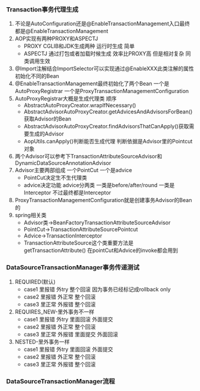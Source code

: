 ### Transaction事务代理生成

1. 不论是AutoConfiguration还是@EnableTransactionManagement入口最终都是@EnableTransactionManagement
2. AOP实现有两种PROXY和ASPECTJ
   - PROXY CGLIB和JDK生成两种 运行时生成 简单
   - ASPECTJ 通过打包或者加载时候生成 效率比PROXY高 但是相对复杂 同类调用生效
3. @Import注解结合ImportSelector可以实现通过@EnableXXX此类注解的属性初始化不同的Bean
4. @EnableTransactionManagement最终初始化了两个Bean 一个是AutoProxyRegistrar 一个是ProxyTransactionManagementConfiguration
5. AutoProxyRegistrar大概是生成代理类 顺序
   - AbstractAutoProxyCreator.wrapIfNecessary()
   - AbstractAdvisorAutoProxyCreator.getAdvicesAndAdvisorsForBean()获取Advisor的Bean
   - AbstractAdvisorAutoProxyCreator.findAdvisorsThatCanApply()获取需要生成的Advisor
   - AopUtils.canApply()判断能否生成代理 判断依据是Advisor里的Pointcut对象
6. 两个Advisor可以参考下TransactionAttributeSourceAdvisor和DynamicDataSourceAnnotationAdvisor
7. Advisor主要两部组成 一个PointCut 一个是advice
   - PointCut决定生不生代理类
   - advice决定功能 advice分两类 一类是before/after/round 一类是Interceptor  不过最终都是Interceptor
8. ProxyTransactionManagementConfiguration就是创建事务Advisor的Bean的
9. spring相关类
   - Advisor类->BeanFactoryTransactionAttributeSourceAdvisor  
   - PointCut->TransactionAttributeSourcePointcut  
   - Advice->TransactionInterceptor 
   - TransactionAttributeSource这个类重要方法是getTransactionAttribute() 在pointCut和Advice的invoke都会用到

### DataSourceTransactionManager事务传递测试

1. REQUIRED(默认)
   - case1 里报错 外try     整个回滚 因为事务已经标记成rollback only
   - case2 里报错 外正常  整个回滚
   - case3 里正常 外报错  整个回滚
2. REQUIRES_NEW-里外事务不一样
   - case1 里报错 外try     里面回滚 外面提交
   - case2 里报错 外正常  整个回滚
   - case3 里正常 外报错  里面提交 外面回滚
3. NESTED-里外事务一样
   - case1 里报错 外try     里面回滚 外面提交
   - case2 里报错 外正常  整个回滚
   - case3 里正常 外报错  整个回滚

### DataSourceTransactionManager流程